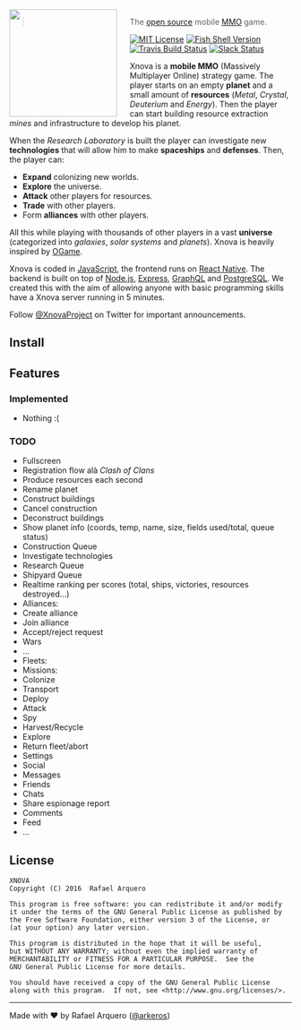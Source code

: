 <img src="https://raw.githubusercontent.com/xnova/xnova/master/docs/logo.png" align="left" width="192px" height="192px"/>
<img align="left" width="0" height="192px" hspace="10"/>

> The [open source](https://en.wikipedia.org/wiki/Open-source_software) mobile [MMO](https://en.wikipedia.org/wiki/Massively_multiplayer_online_game) game.

[![MIT License](https://img.shields.io/badge/license-GPLv3-007EC7.svg?style=flat-square)](/LICENSE) 
[![Fish Shell Version](https://img.shields.io/badge/xnova-v0.0.1-007EC7.svg?style=flat-square)](http://xnova.io) 
[![Travis Build Status](http://img.shields.io/travis/xnova/xnova.svg?style=flat-square)](https://travis-ci.org/xnova/xnova) 
[![Slack Status](https://oh-my-fish-slack.herokuapp.com/badge.svg)](https://oh-my-fish-slack.herokuapp.com)


Xnova is a **mobile MMO** (Massively Multiplayer Online) strategy game. 
The player starts on an empty **planet** and a small amount of **resources** (*Metal*, *Crystal*, *Deuterium* and *Energy*). Then the player can start building resource extraction 
*mines* and infrastructure to develop his planet. 

When the *Research Laboratory* is built the player can investigate new **technologies** that will allow him to make **spaceships** and **defenses**. Then, the player can:
 - **Expand** colonizing new worlds.
 - **Explore** the universe.
 - **Attack** other players for resources.
 - **Trade** with other players.
 - Form **alliances** with other players.
 
All this while playing with thousands of other players in a vast **universe** (categorized into *galaxies*, *solar systems* and *planets*). Xnova is heavily inspired by [OGame](https://en.wikipedia.org/wiki/OGame).

Xnova is coded in [JavaScript](https://es.wikipedia.org/wiki/JavaScript), the frontend runs on 
[React Native](https://facebook.github.io/react-native/). The backend is built on top of [Node.js](https://nodejs.org),
 [Express](http://expressjs.com), [GraphQL](http://graphql.org) and [PostgreSQL](https://www.postgresql.org). We created this with the aim of allowing anyone with basic 
programming skills have a Xnova server running in 5 minutes.

Follow [@XnovaProject](https://twitter.com/xnovaproject) on Twitter for important
announcements.

## Install

## Features

### Implemented
 - Nothing :(

### TODO
 - Fullscreen
 - Registration flow alà *Clash of Clans*
 - Produce resources each second
 - Rename planet
 - Construct buildings
 - Cancel construction
 - Deconstruct buildings
 - Show planet info (coords, temp, name, size, fields used/total, queue status)
 - Construction Queue
 - Investigate technologies
 - Research Queue
 - Shipyard Queue
 - Realtime ranking per scores (total, ships, victories, resources destroyed...)
 - Alliances:
  - Create alliance
  - Join alliance
  - Accept/reject request
  - Wars
  - ...
 - Fleets:
  - Missions:
   - Colonize
   - Transport
   - Deploy
   - Attack
   - Spy
   - Harvest/Recycle
   - Explore
  - Return fleet/abort
 - Settings
 - Social
  - Messages
  - Friends
  - Chats
  - Share espionage report
  - Comments
  - Feed
 - ...

## License

    XNOVA
    Copyright (C) 2016  Rafael Arquero

    This program is free software: you can redistribute it and/or modify
    it under the terms of the GNU General Public License as published by
    the Free Software Foundation, either version 3 of the License, or
    (at your option) any later version.

    This program is distributed in the hope that it will be useful,
    but WITHOUT ANY WARRANTY; without even the implied warranty of
    MERCHANTABILITY or FITNESS FOR A PARTICULAR PURPOSE.  See the
    GNU General Public License for more details.

    You should have received a copy of the GNU General Public License
    along with this program.  If not, see <http://www.gnu.org/licenses/>.
    
---
Made with ♥ by Rafael Arquero ([@arkeros](https://twitter.com/arkeros))

